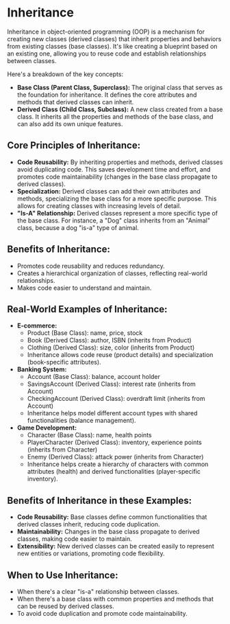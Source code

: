 # Inheritance

Inheritance in object-oriented programming (OOP) is a mechanism for creating new classes (derived classes) that inherit properties and behaviors from existing classes (base classes). It's like creating a blueprint based on an existing one, allowing you to reuse code and establish relationships between classes.

Here's a breakdown of the key concepts:

* **Base Class (Parent Class, Superclass):** The original class that serves as the foundation for inheritance. It defines the core attributes and methods that derived classes can inherit.
* **Derived Class (Child Class, Subclass):** A new class created from a base class. It inherits all the properties and methods of the base class, and can also add its own unique features.

## Core Principles of Inheritance:

* **Code Reusability:** By inheriting properties and methods, derived classes avoid duplicating code. This saves development time and effort, and promotes code maintainability (changes in the base class propagate to derived classes).
* **Specialization:** Derived classes can add their own attributes and methods, specializing the base class for a more specific purpose. This allows for creating classes with increasing levels of detail.
* **"Is-A" Relationship:** Derived classes represent a more specific type of the base class. For instance, a "Dog" class inherits from an "Animal" class, because a dog "is-a" type of animal.

## Benefits of Inheritance:

* Promotes code reusability and reduces redundancy.
* Creates a hierarchical organization of classes, reflecting real-world relationships.
* Makes code easier to understand and maintain.

## Real-World Examples of Inheritance:

* **E-commerce:**
    * Product (Base Class): name, price, stock
    * Book (Derived Class): author, ISBN (inherits from Product)
    * Clothing (Derived Class): size, color (inherits from Product)
    * Inheritance allows code reuse (product details) and specialization (book-specific attributes).
* **Banking System:**
    * Account (Base Class): balance, account holder
    * SavingsAccount (Derived Class): interest rate (inherits from Account)
    * CheckingAccount (Derived Class): overdraft limit (inherits from Account)
    * Inheritance helps model different account types with shared functionalities (balance management).
* **Game Development:**
    * Character (Base Class): name, health points
    * PlayerCharacter (Derived Class): inventory, experience points (inherits from Character)
    * Enemy (Derived Class): attack power (inherits from Character)
    * Inheritance helps create a hierarchy of characters with common attributes (health) and derived functionalities (player-specific inventory).

## Benefits of Inheritance in these Examples:

* **Code Reusability:** Base classes define common functionalities that derived classes inherit, reducing code duplication.
* **Maintainability:** Changes in the base class propagate to derived classes, making code easier to maintain.
* **Extensibility:** New derived classes can be created easily to represent new entities or variations, promoting code flexibility.

## When to Use Inheritance:

* When there's a clear "is-a" relationship between classes.
* When there's a base class with common properties and methods that can be reused by derived classes.
* To avoid code duplication and promote code maintainability.